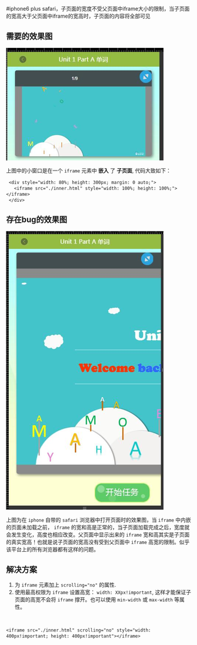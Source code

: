 #iphone6 plus safari，子页面的宽度不受父页面中iframe大小的限制，当子页面的宽高大于父页面中iframe的宽高时，子页面的内容将全部可见

## 需要的效果图
![需要的效果图](./images/iframe1-1.jpg "需要的效果图")

上图中的小窗口是在一个 `iframe` 元素中 **嵌入** 了 **子页面**, 代码大致如下：
     
     <div style="width: 80%; height: 300px; margin: 0 auto;">
       <iframe src="./inner.html" style="width: 100%; height: 100%;"></iframe>
     </div>

## 存在bug的效果图
![需要的效果图](./images/iframe1-2.jpg "需要的效果图")

上图为在 `iphone` 自带的 `safari` 浏览器中打开页面时的效果图，当 `iframe` 中内嵌的页面未加载之前， `iframe` 的宽和高是正常的，当子页面加载完成之后，宽度就会发生变化，高度也相应改变。父页面中显示出来的 `iframe` 宽和高其实是子页面的真实宽高！也就是说子页面的宽高没有受到父页面中 `iframe` 高宽的限制。似乎该平台上的所有浏览器都有这样的问题。

## 解决方案

1. 为 `iframe` 元素加上 `scrolling="no"` 的属性.
2. 使用最高权限为 `iframe` 设置高宽： `width: XXpx!important`, 这样才能保证子页面的高宽不会将 `iframe` 撑开。也可以使用 `min-width` 或 `max-width` 等属性。

&nbsp;

    <iframe src="./inner.html" scrolling="no" style="width: 400px!important; height: 400px!important"></iframe>